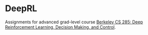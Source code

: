 # DeepRL

Assignments for advanced grad-level course [Berkeley CS 285: Deep Reinforcement Learning, Decision Making, and Control](http://rail.eecs.berkeley.edu/deeprlcourse/).
